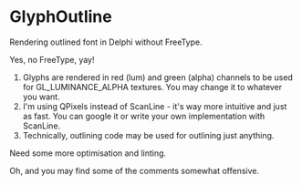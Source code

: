# GlyphOutline
Rendering outlined font in Delphi without FreeType.

Yes, no FreeType, yay!

1. Glyphs are rendered in red (lum) and green (alpha) channels to be used for GL_LUMINANCE_ALPHA textures. You may change it to whatever you want.
2. I'm using QPixels instead of ScanLine - it's way more intuitive and just as fast. You can google it or write your own implementation with ScanLine.
3. Technically, outlining code may be used for outlining just anything.

Need some more optimisation and linting.

Oh, and you may find some of the comments somewhat offensive.
